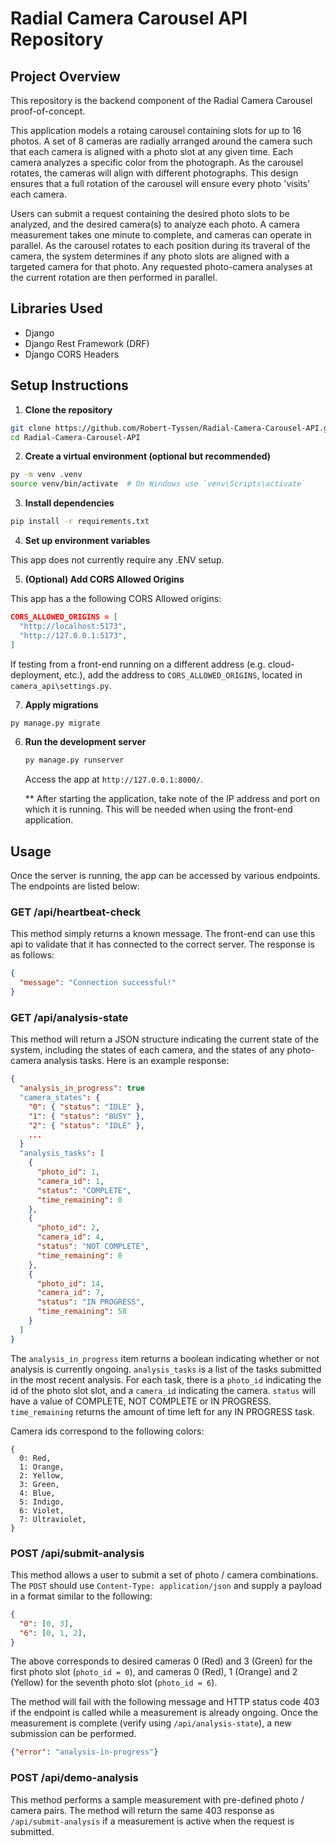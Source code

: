 # Radial Camera Carousel API Repository

## Project Overview
This repository is the backend component of the Radial Camera Carousel proof-of-concept.

This application models a rotaing carousel containing slots for up to 16 photos. A set of 8 cameras are radially arranged around the camera such that each camera is aligned with a photo slot at any given time. Each camera analyzes a specific color from the photograph. As the carousel rotates, the cameras will align with different photographs. This design ensures that a full rotation of the carousel will ensure every photo 'visits' each camera.

Users can submit a request containing the desired photo slots to be analyzed, and the desired camera(s) to analyze each photo. A camera measurement takes one minute to complete, and cameras can operate in parallel. As the carousel rotates to each position during its traveral of the camera, the system determines if any photo slots are aligned with a targeted camera for that photo. Any requested photo-camera analyses at the current rotation are then performed in parallel.

## Libraries Used
- Django
- Django Rest Framework (DRF)
- Django CORS Headers

## Setup Instructions

1. **Clone the repository**

```bash
git clone https://github.com/Robert-Tyssen/Radial-Camera-Carousel-API.git
cd Radial-Camera-Carousel-API
```

2. **Create a virtual environment (optional but recommended)**
```bash
py -m venv .venv
source venv/bin/activate  # On Windows use `venv\Scripts\activate`
```

3. **Install dependencies**
```bash
pip install -r requirements.txt
```

4. **Set up environment variables**

This app does not currently require any .ENV setup.

5. **(Optional) Add CORS Allowed Origins**

This app has a the following CORS Allowed origins:
```json
CORS_ALLOWED_ORIGINS = [
  "http://localhost:5173",
  "http://127.0.0.1:5173",
]
```
If testing from a front-end running on a different address (e.g. cloud-deployment, etc.), add the address to `CORS_ALLOWED_ORIGINS`, located in `camera_api\settings.py`.

7. **Apply migrations**
```bash
py manage.py migrate
```

6. **Run the development server**
   ```bash
   py manage.py runserver
   ```
   Access the app at `http://127.0.0.1:8000/`.
   
   ** After starting the application, take note of the IP address and port on which it is running. This will be needed when using the front-end application.

## Usage

Once the server is running, the app can be accessed by various endpoints. The endpoints are listed below:

### GET /api/heartbeat-check
This method simply returns a known message. The front-end can use this api to validate that it has connected to the correct server. The response is as follows:
```json
{
  "message": "Connection successful!"
}
```

### GET /api/analysis-state
This method will return a JSON structure indicating the current state of the system, including the states of each camera, and the states of any photo-camera analysis tasks. Here is an example response:
```json
{
  "analysis_in_progress": true
  "camera_states": {
    "0": { "status": "IDLE" },
    "1": { "status": "BUSY" },
    "2": { "status": "IDLE" },
    ...
  }
  "analysis_tasks": [
    {
      "photo_id": 1,
      "camera_id": 1,
      "status": "COMPLETE",
      "time_remaining": 0
    },
    {
      "photo_id": 2,
      "camera_id": 4,
      "status": "NOT COMPLETE",
      "time_remaining": 0
    },
    {
      "photo_id": 14,
      "camera_id": 7,
      "status": "IN PROGRESS",
      "time_remaining": 58
    }
  ]
}
```

The `analysis_in_progress` item returns a boolean indicating whether or not analysis is currently ongoing. `analysis_tasks` is a list of the tasks submitted in the most recent analysis. For each task, there is a `photo_id` indicating the id of the photo slot slot, and a `camera_id` indicating the camera. `status` will have a value of COMPLETE, NOT COMPLETE or IN PROGRESS. `time_remaining` returns the amount of time left for any IN PROGRESS task.

Camera ids correspond to the following colors:
```
{
  0: Red,
  1: Orange,
  2: Yellow,
  3: Green,
  4: Blue,
  5: Indigo,
  6: Violet,
  7: Ultraviolet,
}
```

### POST /api/submit-analysis
This method allows a user to submit a set of photo / camera combinations. The `POST` should use `Content-Type: application/json` and supply a payload in a format similar to the following:
```json
{
  "0": [0, 3],
  "6": [0, 1, 2],
}
```
The above corresponds to desired cameras 0 (Red) and 3 (Green) for the first photo slot (`photo_id = 0`), and cameras 0 (Red), 1 (Orange) and 2 (Yellow) for the seventh photo slot (`photo_id = 6`).

The method will fail with the following message and HTTP status code 403 if the endpoint is called while a measurement is already ongoing. Once the measurement is complete (verify using `/api/analysis-state`), a new submission can be performed.
```json
{"error": "analysis-in-progress"}
```

### POST /api/demo-analysis
This method performs a sample measurement with pre-defined photo / camera pairs. The method will return the same 403 response as `/api/submit-analysis` if a measurement is active when the request is submitted.
